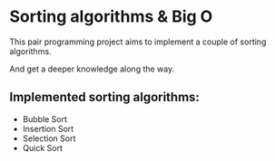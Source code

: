 # Sorting algorithms & Big O

This pair programming project aims to implement a couple of sorting algorithms.


And get a deeper knowledge along the way.

## Implemented sorting algorithms:
- Bubble Sort
- Insertion Sort
- Selection Sort
- Quick Sort
